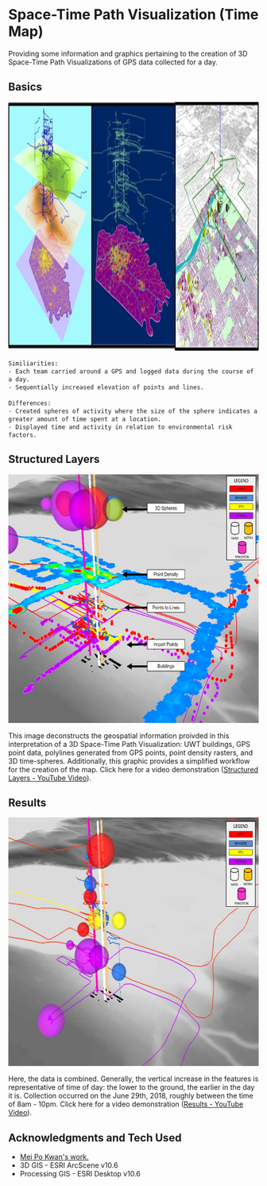 # Space-Time Path Visualization (Time Map)
Providing some information and graphics pertaining to the creation of 3D Space-Time Path Visualizations of GPS data collected for a day. 

## Basics
<img src= "images/3D_MeiPoKwan.jpg" height = "500">

```
Similiarities:
- Each team carried around a GPS and logged data during the course of a day.
- Sequentially increased elevation of points and lines.

Differences:
- Created spheres of activity where the size of the sphere indicates a greater amount of time spent at a location. 
- Displayed time and activity in relation to environmental risk factors.
```


## Structured Layers
<img src= "images/3D_LayerStructure.jpg" width = "800" height = "500">

This image deconstructs the geospatial information proivded in this interpretation of a 3D Space-Time Path Visualization: UWT buildings, GPS point data, polylines generated from GPS points, point density rasters, and 3D time-spheres. Additionally, this graphic provides a simplified workflow for the creation of the map. Click here for a video demonstration (<a href="https://youtu.be/F-1FVWIzzqo">Structured Layers - YouTube Video</a>).

## Results
<img src= "images/3d_Results.jpg" width = "800" height = "500">


Here, the data is combined. Generally, the vertical increase in the features is representative of time of day: the lower to the ground, the earlier in the day it is. Collection occurred on the June 29th, 2018, roughly between the time of 8am - 10pm. Click here for a video demonstration (<a href="https://youtu.be/BXLYv3krnqs" target="_blank">Results - YouTube Video</a>).

## Acknowledgments and Tech Used

* <a href="http://meipokwan.org/Gallery/STPaths.htm"> Mei Po Kwan's work. </a>
* 3D GIS - ESRI ArcScene v10.6
* Processing GIS - ESRI Desktop v10.6
